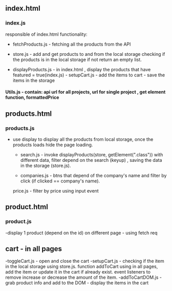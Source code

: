 ## index.html
### index.js
responsible of index.html functionality:


 - fetchProducts.js - fetching all the products from the API

 - store.js - add and get products to and from the local storage
    checking if the products is in the local storage if not return an empty list.

 - displayProducts.js - in index.html , display the products that have featured = true(index.js)
        - setupCart.js - add the items to cart
        - save the items in the storage
        
####   Utils.js - contain: api url for all projects, url for single project , get element function, formattedPrice

## products.html
### products.js
- use display to display all the products from local storage, once the products loads hide the page loading.

    - search.js - invoke displayProducts(store, getElement(".class")) with different data, filter depend on the search (keyup) , saving the data in the storage (store.js).

    - companies.js - btns that depend of the company's name and filter by click (if clicked == company's name).

    price.js - filter by price using input event

## product.html
### product.js
-display 1 product (depend on the id) on different page - using fetch req

## cart - in all pages
-toggleCart.js - open and close the cart
-setupCart.js - checking if the item in the local storage using store.js. function addToCart using in all pages, add the item or update it in the cart if already exist.
event listeners to remove increase or decrease the amount of the item.
-addToCartDOM.js - grab product info and add to the DOM - display the items in the cart
